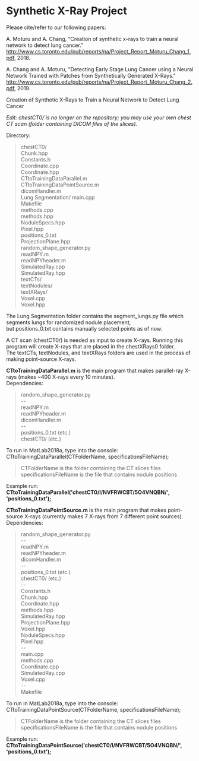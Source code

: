 # Synthetic X-Ray Project

Please cite/refer to our following papers:

A. Moturu and A. Chang, “Creation of synthetic x-rays to train a neural network to detect lung cancer.” http://www.cs.toronto.edu/pub/reports/na/Project_Report_Moturu_Chang_1.pdf, 2018.

A. Chang and A. Moturu, "Detecting Early Stage Lung Cancer using a Neural Network Trained with Patches from Synthetically Generated X-Rays." http://www.cs.toronto.edu/pub/reports/na/Project_Report_Moturu_Chang_2.pdf, 2019. 

Creation of Synthetic X-Rays to Train a Neural Network to Detect Lung Cancer

*Edit: chestCT0/ is no longer on the repository; you may use your own chest CT scan (folder containing DICOM files of the slices).*

Directory:  
>   chestCT0/  
	Chunk.hpp  
	Constants.h  
	Coordinate.cpp  
	Coordinate.hpp  
	CTtoTrainingDataParallel.m  
	CTtoTrainingDataPointSource.m  
	dicomHandler.m  
	Lung Segmentation/
	main.cpp  
	Makefile  
	methods.cpp  
	methods.hpp  
	NoduleSpecs.hpp  
	Pixel.hpp  
	positions_0.txt  
	ProjectionPlane.hpp  
	random_shape_generator.py  
	readNPY.m  
	readNPYheader.m  
	SimulatedRay.cpp  
	SimulatedRay.hpp  
	textCTs/  
	textNodules/  
	textXRays/  
	Voxel.cpp  
	Voxel.hpp  

The Lung Segmentation folder contains the segment_lungs.py file which segments lungs for randomized nodule placement,  
but positions_0.txt contains manually selected points as of now.  

A CT scan (chestCT0/) is needed as input to create X-rays. 
Running this program will create X-rays that are placed in the chestXRays0 folder.  
The textCTs, textNodules, and textXRays folders are used in the process of making point-source X-rays.  

**CTtoTrainingDataParallel.m** is the main program that makes parallel-ray X-rays (makes ~400 X-rays every 10 minutes).  
Dependencies:  
>	random_shape_generator.py  
	--  
	readNPY.m  
	readNPYheader.m  
	dicomHandler.m  
	--  
	positions_0.txt (etc.)  
	chestCT0/ (etc.)  

To run in MatLab2018a, type into the console: CTtoTrainingDataParallel(CTFolderName, specificationsFileName);  
>	CTFolderName is the folder containing the CT slices files  
	specificationsFileName is the file that contains nodule positions  

Example run: **CTtoTrainingDataParallel('chestCT0/I/NVFRWCBT/5O4VNQBN/', 'positions_0.txt');**  

**CTtoTrainingDataPointSource.m** is the main program that makes point-source X-rays (currently makes 7 X-rays from 7 different point sources).  
Dependencies:  
>	random_shape_generator.py  
	--  
	readNPY.m  
	readNPYheader.m  
	dicomHandler.m  
	--  
	positions_0.txt (etc.)  
	chestCT0/ (etc.)  
	--  
	Constants.h  
	Chunk.hpp  
	Coordinate.hpp  
	methods.hpp  
	SimulatedRay.hpp  
	ProjectionPlane.hpp  
	Voxel.hpp  
	NoduleSpecs.hpp  
	Pixel.hpp  
	--  
	main.cpp  
	methods.cpp  
	Coordinate.cpp  
	SimulatedRay.cpp  
	Voxel.cpp  
	--  
	Makefile  

To run in MatLab2018a, type into the console: CTtoTrainingDataPointSource(CTFolderName, specificationsFileName);  
>	CTFolderName is the folder containing the CT slices files  
	specificationsFileName is the file that contains nodule positions  

Example run: **CTtoTrainingDataPointSource('chestCT0/I/NVFRWCBT/5O4VNQBN/', 'positions_0.txt');**  
